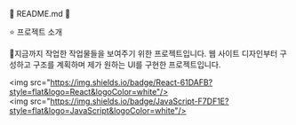 🌟 README.md 🌟

⭐ 프로젝트 소개

🚩지금까지 작업한 작업물들을 보여주기 위한 프로젝트입니다. 웹 사이트 디자인부터 구성하고 구조를 계획하며 제가 원하는 UI를 구현한 프로젝트입니다.

<img src="https://img.shields.io/badge/React-61DAFB?style=flat&logo=React&logoColor=white"/>
<img src="https://img.shields.io/badge/JavaScript-F7DF1E?style=flat&logo=JavaScript&logoColor=white"/>
